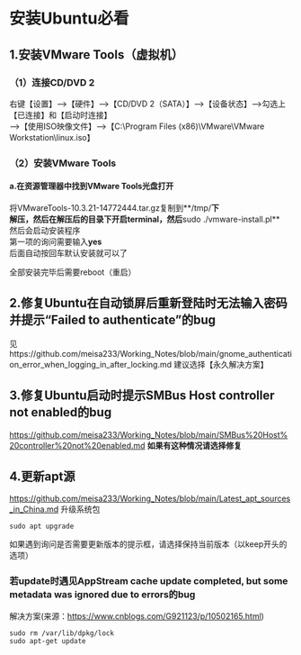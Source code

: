 # 安装Ubuntu必看
## 1.安装VMware Tools（虚拟机）
### （1）连接CD/DVD 2
右键【设置】-->【硬件】-->【CD/DVD 2（SATA）】-->【设备状态】-->勾选上【已连接】和【启动时连接】<br />
                                            -->【使用ISO映像文件】-->【C:\Program Files (x86)\VMware\VMware Workstation\linux.iso】
### （2）安装VMware Tools
#### a.在资源管理器中找到VMware Tools光盘打开
将VMwareTools-10.3.21-14772444.tar.gz复制到**/tmp/**下<br />
解压，然后在解压后的目录下开启terminal，然后**sudo ./vmware-install.pl**<br />
然后会启动安装程序<br />
第一项的询问需要输入**yes**<br />
后面自动按回车默认安装就可以了<br />

全部安装完毕后需要reboot（重启）<br />
## 2.修复Ubuntu在自动锁屏后重新登陆时无法输入密码并提示“Failed to authenticate”的bug<br />
见https://github.com/meisa233/Working_Notes/blob/main/gnome_authentication_error_when_logging_in_after_locking.md
建议选择【永久解决方案】
## 3.修复Ubuntu启动时提示SMBus Host controller not enabled的bug<br />
https://github.com/meisa233/Working_Notes/blob/main/SMBus%20Host%20controller%20not%20enabled.md
**如果有这种情况请选择修复**
## 4.更新apt源
https://github.com/meisa233/Working_Notes/blob/main/Latest_apt_sources_in_China.md
升级系统包
```
sudo apt upgrade
```
如果遇到询问是否需要更新版本的提示框，请选择保持当前版本（以keep开头的选项）
### 若update时遇见AppStream cache update completed, but some metadata was ignored due to errors的bug
解决方案(来源：https://www.cnblogs.com/G921123/p/10502165.html)
```
sudo rm /var/lib/dpkg/lock
sudo apt-get update
```
